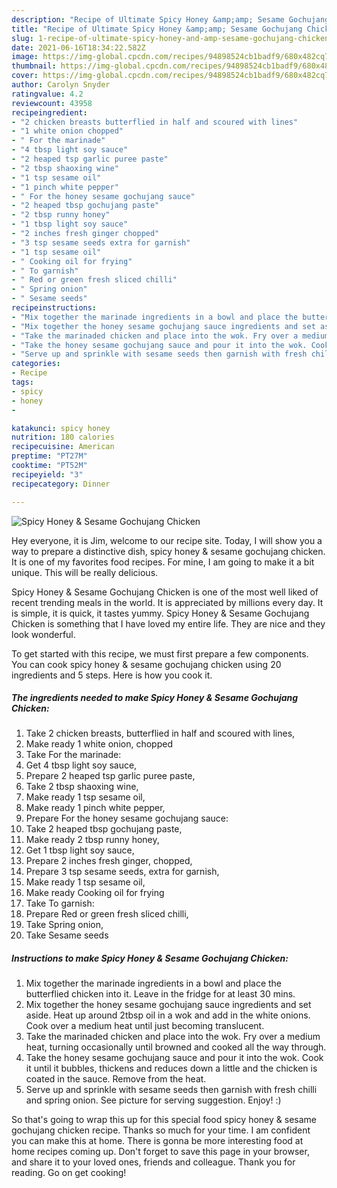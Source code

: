 ```yaml
---
description: "Recipe of Ultimate Spicy Honey &amp;amp; Sesame Gochujang Chicken"
title: "Recipe of Ultimate Spicy Honey &amp;amp; Sesame Gochujang Chicken"
slug: 1-recipe-of-ultimate-spicy-honey-and-amp-sesame-gochujang-chicken
date: 2021-06-16T18:34:22.582Z
image: https://img-global.cpcdn.com/recipes/94898524cb1badf9/680x482cq70/spicy-honey-sesame-gochujang-chicken-recipe-main-photo.jpg
thumbnail: https://img-global.cpcdn.com/recipes/94898524cb1badf9/680x482cq70/spicy-honey-sesame-gochujang-chicken-recipe-main-photo.jpg
cover: https://img-global.cpcdn.com/recipes/94898524cb1badf9/680x482cq70/spicy-honey-sesame-gochujang-chicken-recipe-main-photo.jpg
author: Carolyn Snyder
ratingvalue: 4.2
reviewcount: 43958
recipeingredient:
- "2 chicken breasts butterflied in half and scoured with lines"
- "1 white onion chopped"
- " For the marinade"
- "4 tbsp light soy sauce"
- "2 heaped tsp garlic puree paste"
- "2 tbsp shaoxing wine"
- "1 tsp sesame oil"
- "1 pinch white pepper"
- " For the honey sesame gochujang sauce"
- "2 heaped tbsp gochujang paste"
- "2 tbsp runny honey"
- "1 tbsp light soy sauce"
- "2 inches fresh ginger chopped"
- "3 tsp sesame seeds extra for garnish"
- "1 tsp sesame oil"
- " Cooking oil for frying"
- " To garnish"
- " Red or green fresh sliced chilli"
- " Spring onion"
- " Sesame seeds"
recipeinstructions:
- "Mix together the marinade ingredients in a bowl and place the butterflied chicken into it. Leave in the fridge for at least 30 mins."
- "Mix together the honey sesame gochujang sauce ingredients and set aside. Heat up around 2tbsp oil in a wok and add in the white onions. Cook over a medium heat until just becoming translucent."
- "Take the marinaded chicken and place into the wok. Fry over a medium heat, turning occasionally until browned and cooked all the way through."
- "Take the honey sesame gochujang sauce and pour it into the wok. Cook it until it bubbles, thickens and reduces down a little and the chicken is coated in the sauce. Remove from the heat."
- "Serve up and sprinkle with sesame seeds then garnish with fresh chilli and spring onion. See picture for serving suggestion. Enjoy! :)"
categories:
- Recipe
tags:
- spicy
- honey
- 

katakunci: spicy honey  
nutrition: 180 calories
recipecuisine: American
preptime: "PT27M"
cooktime: "PT52M"
recipeyield: "3"
recipecategory: Dinner

---
```



![Spicy Honey &amp; Sesame Gochujang Chicken](https://img-global.cpcdn.com/recipes/94898524cb1badf9/680x482cq70/spicy-honey-sesame-gochujang-chicken-recipe-main-photo.jpg)

Hey everyone, it is Jim, welcome to our recipe site. Today, I will show you a way to prepare a distinctive dish, spicy honey &amp; sesame gochujang chicken. It is one of my favorites food recipes. For mine, I am going to make it a bit unique. This will be really delicious.



Spicy Honey &amp; Sesame Gochujang Chicken is one of the most well liked of recent trending meals in the world. It is appreciated by millions every day. It is simple, it is quick, it tastes yummy. Spicy Honey &amp; Sesame Gochujang Chicken is something that I have loved my entire life. They are nice and they look wonderful.


To get started with this recipe, we must first prepare a few components. You can cook spicy honey &amp; sesame gochujang chicken using 20 ingredients and 5 steps. Here is how you cook it.

<!--inarticleads1-->

##### The ingredients needed to make Spicy Honey &amp; Sesame Gochujang Chicken:

1. Take 2 chicken breasts, butterflied in half and scoured with lines,
1. Make ready 1 white onion, chopped
1. Take  For the marinade:
1. Get 4 tbsp light soy sauce,
1. Prepare 2 heaped tsp garlic puree paste,
1. Take 2 tbsp shaoxing wine,
1. Make ready 1 tsp sesame oil,
1. Make ready 1 pinch white pepper,
1. Prepare  For the honey sesame gochujang sauce:
1. Take 2 heaped tbsp gochujang paste,
1. Make ready 2 tbsp runny honey,
1. Get 1 tbsp light soy sauce,
1. Prepare 2 inches fresh ginger, chopped,
1. Prepare 3 tsp sesame seeds, extra for garnish,
1. Make ready 1 tsp sesame oil,
1. Make ready  Cooking oil for frying
1. Take  To garnish:
1. Prepare  Red or green fresh sliced chilli,
1. Take  Spring onion,
1. Take  Sesame seeds




<!--inarticleads2-->

##### Instructions to make Spicy Honey &amp; Sesame Gochujang Chicken:

1. Mix together the marinade ingredients in a bowl and place the butterflied chicken into it. Leave in the fridge for at least 30 mins.
1. Mix together the honey sesame gochujang sauce ingredients and set aside. Heat up around 2tbsp oil in a wok and add in the white onions. Cook over a medium heat until just becoming translucent.
1. Take the marinaded chicken and place into the wok. Fry over a medium heat, turning occasionally until browned and cooked all the way through.
1. Take the honey sesame gochujang sauce and pour it into the wok. Cook it until it bubbles, thickens and reduces down a little and the chicken is coated in the sauce. Remove from the heat.
1. Serve up and sprinkle with sesame seeds then garnish with fresh chilli and spring onion. See picture for serving suggestion. Enjoy! :)




So that's going to wrap this up for this special food spicy honey &amp; sesame gochujang chicken recipe. Thanks so much for your time. I am confident you can make this at home. There is gonna be more interesting food at home recipes coming up. Don't forget to save this page in your browser, and share it to your loved ones, friends and colleague. Thank you for reading. Go on get cooking!
